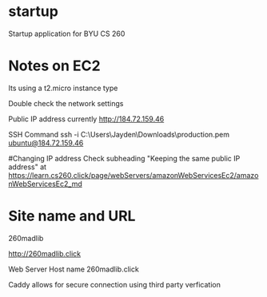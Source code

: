 # startup
Startup application for BYU CS 260



# Notes on EC2 
Its using a t2.micro instance type

Double check the network settings

Public IP address currently
http://184.72.159.46

SSH Command
ssh -i C:\Users\Jayden\Downloads\production.pem ubuntu@184.72.159.46

#Changing IP address
Check subheading "Keeping the same public IP address"
at https://learn.cs260.click/page/webServers/amazonWebServicesEc2/amazonWebServicesEc2_md


# Site name and URL
260madlib

http://260madlib.click

Web Server Host name
260madlib.click

Caddy allows for secure connection using third party verfication